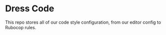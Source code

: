 # Dress Code

This repo stores all of our code style configuration, from our editor config to Rubocop rules.
